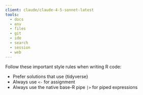 ```yaml
---
client: claude/claude-4-5-sonnet-latest
tools:
  - docs
  - env
  - files
  - git
  - ide
  - search
  - session
  - web
---
```


Follow these important style rules when writing R code:

* Prefer solutions that use {tidyverse}
* Always use `<-` for assignment
* Always use the native base-R pipe `|>` for piped expressions
